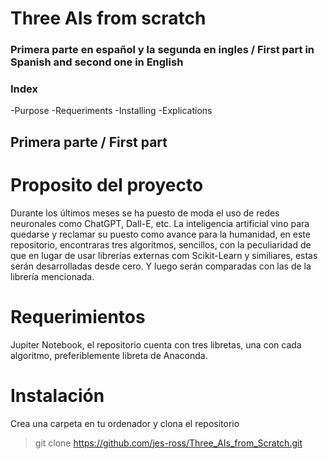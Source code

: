 # Three AIs from scratch

### Primera parte en español y la segunda en ingles / First part in Spanish and second one in English

### Index
-Purpose
-Requeriments
-Installing
-Explications

## Primera parte / First part

# Proposito del proyecto
Durante los últimos meses se ha puesto de moda el uso de redes neuronales como ChatGPT, Dall-E, etc. La inteligencia artificial vino para quedarse y reclamar su puesto como avance para la humanidad, en este repositorio, encontraras tres algoritmos, sencillos, con la peculiaridad de que en lugar de usar librerías externas com Scikit-Learn y similiares, estas serán desarrolladas desde cero. Y luego serán comparadas con las de la librería mencionada.

# Requerimientos
Jupiter Notebook, el repositorio cuenta con tres libretas, una con cada algoritmo, preferiblemente libreta de Anaconda.

# Instalación
Crea una carpeta en tu ordenador y clona el repositorio
> git clone https://github.com/jes-ross/Three_AIs_from_Scratch.git

